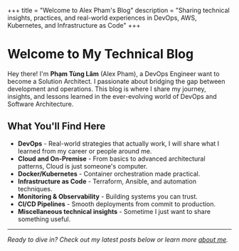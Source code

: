 +++
title = "Welcome to Alex Pham's Blog"
description = "Sharing technical insights, practices, and real-world experiences in DevOps, AWS, Kubernetes, and Infrastructure as Code"
+++

# Welcome to My Technical Blog

Hey there! I'm **Phạm Tùng Lâm** (Alex Pham), a DevOps Engineer want to become a Solution Architect. I passionate about bridging the gap between development and operations. This blog is where I share my journey, insights, and lessons learned in the ever-evolving world of DevOps and Software Architecture.

## What You'll Find Here

- **DevOps** - Real-world strategies that actually work, I will share what I learned from my career or people around me.
- **Cloud and On-Premise** - From basics to advanced architectural patterns, Cloud is just someone's computer.
- **Docker/Kubernetes** - Container orchestration made practical.
- **Infrastructure as Code** - Terraform, Ansible, and automation techniques.
- **Monitoring & Observability** - Building systems you can trust.
- **CI/CD Pipelines** - Smooth deployments from commit to production.
- **Miscellaneous technical insights** - Sometime I just want to share something useful.

---

*Ready to dive in? Check out my latest posts below or learn more [about me](/about_me/).*